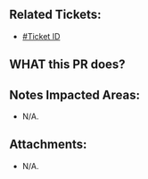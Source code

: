 <!--
  PLEASE DON'T DELETE THIS TEMPLATE UNTIL YOU HAVE READ THE FIRST SECTION.
-->

## Related Tickets:

-   [#Ticket ID](https://edu-redmine.sun-asterisk.vn/issues/xxxx)

## WHAT this PR does?

<!--
- ex: Change number items `completed/total` in admin page.
-->

## Notes Impacted Areas:

-   N/A.

## Attachments:

-   N/A.
